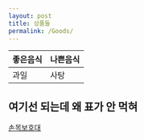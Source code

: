 ```yaml
---
layout: post
title: 상품들
permalink: /Goods/
---
```


좋은음식 | 나쁜음식
--- | ---
과일 | 사탕

## 여기선 되는데 왜 표가 안 먹혀

[손목보호대](http://spyj71.github.io/2015/05/29/goods1.html)

